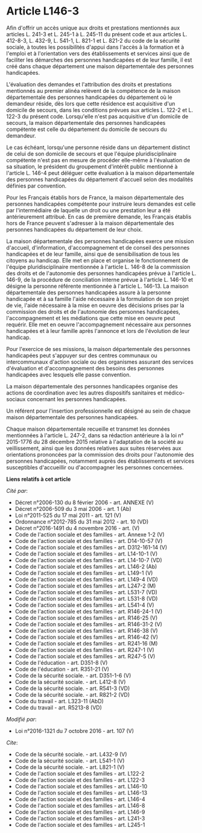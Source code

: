 # Article L146-3

Afin d'offrir un accès unique aux droits et prestations mentionnés aux articles L. 241-3 et L. 245-1 à L. 245-11 du présent
code et aux articles L. 412-8-3, L. 432-9, L. 541-1, L. 821-1 et L. 821-2 du code de la sécurité sociale, à toutes les
possibilités d'appui dans l'accès à la formation et à l'emploi et à l'orientation vers des établissements et services ainsi
que de faciliter les démarches des personnes handicapées et de leur famille, il est créé dans chaque département une maison
départementale des personnes handicapées. 

L'évaluation des demandes et l'attribution des droits et prestations mentionnés au premier alinéa relèvent de la compétence
de la maison départementale des personnes handicapées du département où le demandeur réside, dès lors que cette résidence est
acquisitive d'un domicile de secours, dans les conditions prévues aux articles L. 122-2 et L. 122-3 du présent code.
Lorsqu'elle n'est pas acquisitive d'un domicile de secours, la maison départementale des personnes handicapées compétente est
celle du département du domicile de secours du demandeur. 

Le cas échéant, lorsqu'une personne réside dans un département distinct de celui de son domicile de secours et que l'équipe
pluridisciplinaire compétente n'est pas en mesure de procéder elle-même à l'évaluation de sa situation, le président du
groupement d'intérêt public mentionné à l'article L. 146-4 peut déléguer cette évaluation à la maison départementale des
personnes handicapées du département d'accueil selon des modalités définies par convention. 

Pour les Français établis hors de France, la maison départementale des personnes handicapées compétente pour instruire leurs
demandes est celle par l'intermédiaire de laquelle un droit ou une prestation leur a été antérieurement attribué. En cas de
première demande, les Français établis hors de France peuvent s'adresser à la maison départementale des personnes handicapées
du département de leur choix. 

La maison départementale des personnes handicapées exerce une mission d'accueil, d'information, d'accompagnement et de
conseil des personnes handicapées et de leur famille, ainsi que de sensibilisation de tous les citoyens au handicap. Elle met
en place et organise le fonctionnement de l'équipe pluridisciplinaire mentionnée à l'article L. 146-8 de la commission des
droits et de l'autonomie des personnes handicapées prévue à l'article L. 146-9, de la procédure de conciliation interne
prévue à l'article L. 146-10 et désigne la personne référente mentionnée à l'article L. 146-13. La maison départementale des
personnes handicapées assure à la personne handicapée et à sa famille l'aide nécessaire à la formulation de son projet de
vie, l'aide nécessaire à la mise en oeuvre des décisions prises par la commission des droits et de l'autonomie des personnes
handicapées, l'accompagnement et les médiations que cette mise en oeuvre peut requérir. Elle met en oeuvre l'accompagnement
nécessaire aux personnes handicapées et à leur famille après l'annonce et lors de l'évolution de leur handicap. 

Pour l'exercice de ses missions, la maison départementale des personnes handicapées peut s'appuyer sur des centres communaux
ou intercommunaux d'action sociale ou des organismes assurant des services d'évaluation et d'accompagnement des besoins des
personnes handicapées avec lesquels elle passe convention. 

La maison départementale des personnes handicapées organise des actions de coordination avec les autres dispositifs
sanitaires et médico-sociaux concernant les personnes handicapées. 

Un référent pour l'insertion professionnelle est désigné au sein de chaque maison départementale des personnes handicapées. 

Chaque maison départementale recueille et transmet les données mentionnées à l'article L. 247-2, dans sa rédaction antérieure
à la loi n° 2015-1776 du 28 décembre 2015 relative à l'adaptation de la société au veillissement, ainsi que les données
relatives aux suites réservées aux orientations prononcées par la commission des droits pour l'autonomie des personnes
handicapées, notamment auprès des établissements et services susceptibles d'accueillir ou d'accompagner les personnes
concernées.

**Liens relatifs à cet article**

_Cité par_:

  - Décret n°2006-130 du 8 février 2006 - art. ANNEXE (V)
  - Décret n°2006-509 du 3 mai 2006 - art. 1 (Ab)
  - Loi n°2011-525 du 17 mai 2011 - art. 121 (V)
  - Ordonnance n°2012-785 du 31 mai 2012 - art. 10 (VD)
  - Décret n°2016-1491 du 4 novembre 2016 - art. (V)
  - Code de l'action sociale et des familles - art. Annexe 1-2 (V)
  - Code de l'action sociale et des familles - art. D14-10-57 (V)
  - Code de l'action sociale et des familles - art. D312-161-14 (V)
  - Code de l'action sociale et des familles - art. L14-10-1 (V)
  - Code de l'action sociale et des familles - art. L14-10-7 (VD)
  - Code de l'action sociale et des familles - art. L146-2 (Ab)
  - Code de l'action sociale et des familles - art. L149-1 (V)
  - Code de l'action sociale et des familles - art. L149-4 (VD)
  - Code de l'action sociale et des familles - art. L247-2 (M)
  - Code de l'action sociale et des familles - art. L531-7 (VD)
  - Code de l'action sociale et des familles - art. L531-8 (VD)
  - Code de l'action sociale et des familles - art. L541-4 (V)
  - Code de l'action sociale et des familles - art. R146-24-1 (V)
  - Code de l'action sociale et des familles - art. R146-25 (V)
  - Code de l'action sociale et des familles - art. R146-31-2 (V)
  - Code de l'action sociale et des familles - art. R146-38 (V)
  - Code de l'action sociale et des familles - art. R146-42 (V)
  - Code de l'action sociale et des familles - art. R241-16 (M)
  - Code de l'action sociale et des familles - art. R247-1 (V)
  - Code de l'action sociale et des familles - art. R247-5 (V)
  - Code de l'éducation - art. D351-8 (V)
  - Code de l'éducation - art. R351-21 (V)
  - Code de la sécurité sociale. - art. D351-1-6 (V)
  - Code de la sécurité sociale. - art. L412-8 (V)
  - Code de la sécurité sociale. - art. R541-3 (VD)
  - Code de la sécurité sociale. - art. R821-2 (VD)
  - Code du travail - art. L323-11 (AbD)
  - Code du travail - art. R5213-8 (VD)

_Modifié par_:

  - Loi n°2016-1321 du 7 octobre 2016 - art. 107 (V)

_Cite_:

  - Code de la sécurité sociale. - art. L432-9 (V)
  - Code de la sécurité sociale. - art. L541-1 (V)
  - Code de la sécurité sociale. - art. L821-1 (V)
  - Code de l'action sociale et des familles - art. L122-2
  - Code de l'action sociale et des familles - art. L122-3
  - Code de l'action sociale et des familles - art. L146-10
  - Code de l'action sociale et des familles - art. L146-13
  - Code de l'action sociale et des familles - art. L146-4
  - Code de l'action sociale et des familles - art. L146-8
  - Code de l'action sociale et des familles - art. L146-9
  - Code de l'action sociale et des familles - art. L241-3
  - Code de l'action sociale et des familles - art. L245-1
